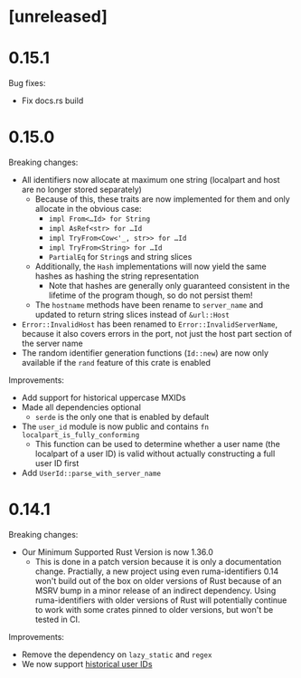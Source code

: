 # [unreleased]

# 0.15.1

Bug fixes:

* Fix docs.rs build

# 0.15.0

Breaking changes:

* All identifiers now allocate at maximum one string (localpart and host are no longer stored
  separately)
  * Because of this, these traits are now implemented for them and only allocate in the obvious
    case:
    * `impl From<…Id> for String`
    * `impl AsRef<str> for …Id`
    * `impl TryFrom<Cow<'_, str>> for …Id`
    * `impl TryFrom<String> for …Id`
    * `PartialEq` for `String`s and string slices
  * Additionally, the `Hash` implementations will now yield the same hashes as hashing the string
    representation
    * Note that hashes are generally only guaranteed consistent in the lifetime of the program
      though, so do not persist them!
  * The `hostname` methods have been rename to `server_name` and updated to return string slices
    instead of `&url::Host`
* `Error::InvalidHost` has been renamed to `Error::InvalidServerName`, because it also covers errors
  in the port, not just the host part section of the server name
* The random identifier generation functions (`Id::new`) are now only available if the `rand`
  feature of this crate is enabled

Improvements:

* Add support for historical uppercase MXIDs
* Made all dependencies optional
  * `serde` is the only one that is enabled by default
* The `user_id` module is now public and contains `fn localpart_is_fully_conforming`
  * This function can be used to determine whether a user name (the localpart of a user ID) is valid
    without actually constructing a full user ID first
* Add `UserId::parse_with_server_name`

# 0.14.1

Breaking changes:

* Our Minimum Supported Rust Version is now 1.36.0
  * This is done in a patch version because it is only a documentation change. Practially, a new
    project using even ruma-identifiers 0.14 won't build out of the box on older versions of Rust
    because of an MSRV bump in a minor release of an indirect dependency. Using ruma-identifiers
    with older versions of Rust will potentially continue to work with some crates pinned to older
    versions, but won't be tested in CI.

Improvements:

* Remove the dependency on `lazy_static` and `regex`
* We now support [historical user IDs](https://matrix.org/docs/spec/appendices#historical-user-ids)
